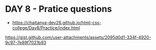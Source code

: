 # DAY 8 - Pratice questions

- https://chaitanya-dev26.github.io/html-css-college/Day8/Practice/index.html
  
https://gist.github.com/user-attachments/assets/2095d0d1-334f-4920-9c97-7e89f7021b93

